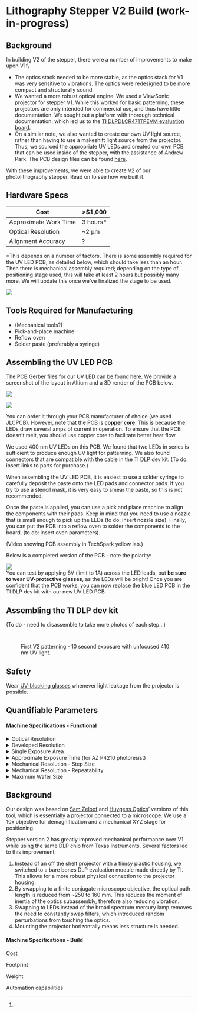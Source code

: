 # Lithography Stepper V2 Build (work-in-progress)

## Background

In building V2 of the stepper, there were a number of improvements to make upon V1:\


* The optics stack needed to be more stable, as the optics stack for V1 was very sensitive to vibrations. The optics were redesigned to be more compact and structurally sound.
* We wanted a more robust optical engine. We used a ViewSonic projector for stepper V1. While this worked for basic patterning, these projectors are only intended for commercial use, and thus have little documentation. We sought out a platform with thorough technical documentation, which led us to the [TI DLPDLCR471TPEVM evaluation board](https://www.ti.com/tool/DLPDLCR471TPEVM).
* On a similar note, we also wanted to create our own UV light source, rather than having to use a makeshift light source from the projector. Thus, we sourced the appropriate UV LEDs and created our own PCB that can be used inside of the stepper, with the assistance of Andrew Park. The PCB design files can be found [here](https://github.com/hacker-fab/lithography-stepper/blob/main/LED%20PCB/UV\_LED/UV\_LED\_v2.zip).

With these improvements, we were able to create V2 of our photolithography stepper. Read on to see how we built it.

## Hardware Specs



| Cost                  | >$1,000   |
| --------------------- | --------- |
| Approximate Work Time | 3 hours\* |
| Optical Resolution    | \~2 µm    |
| Alignment Accuracy    | ?         |

\*This depends on a number of factors. There is some assembly required for the UV LED PCB, as detailed below, which should take less than an hour. Then there is mechanical assembly required; depending on the type of positioning stage used, this will take at least 2 hours but possibly many more. We will update this once we've finalized the stage to be used.

![](<../../.gitbook/assets/image (2).png>)

## Tools Required for Manufacturing

* (Mechanical tools?)
* Pick-and-place machine
* Reflow oven
* Solder paste (preferably a syringe)

## Assembling the UV LED PCB

The PCB Gerber files for our UV LED can be found [here](https://github.com/hacker-fab/lithography-stepper/blob/main/LED%20PCB/UV\_LED/UV\_LED\_v2.zip). We provide a screenshot of the layout in Altium and a 3D render of the PCB below.

![](<../../.gitbook/assets/image (3).png>)

![](<../../.gitbook/assets/image (6).png>)

You can order it through your PCB manufacturer of choice (we used JLCPCB). However, note that the PCB is [**copper core**](https://jlcpcb.com/blog/62-JLCPCB-Direct-Heatsink-Copper-Cored-PCBs-Available-Now!). This is because the LEDs draw several amps of current in operation. To ensure that the PCB doesn't melt, you should use copper core to facilitate better heat flow.

We used 400 nm UV LEDs on this PCB. We found that two LEDs in series is sufficient to produce enough UV light for patterning. We also found connectors that are compatible with the cable in the TI DLP dev kit. (To do: insert links to parts for purchase.)

When assembling the UV LED PCB, it is easiest to use a solder syringe to carefully deposit the paste onto the LED pads and connector pads. If you try to use a stencil mask, it is very easy to smear the paste, so this is not recommended.

Once the paste is applied, you can use a pick and place machine to align the components with their pads. Keep in mind that you need to use a nozzle that is small enough to pick up the LEDs (to do: insert nozzle size). Finally, you can put the PCB into a reflow oven to solder the components to the board. (to do: insert oven parameters).

(Video showing PCB assembly in TechSpark yellow lab.)

Below is a completed version of the PCB - note the polarity:

![](<../../.gitbook/assets/image (7).png>)\
You can test by applying 6V (limit to 1A) across the LED leads, but **be sure to wear UV-protective glasses**, as the LEDs will be bright! Once you are confident that the PCB works, you can now replace the blue LED PCB in the TI DLP dev kit with our new UV LED PCB.

## Assembling the TI DLP dev kit

(To do - need to disassemble to take more photos of each step...)

<figure><img src="../../.gitbook/assets/image (8).png" alt=""><figcaption></figcaption></figure>

<figure><img src="../../.gitbook/assets/image (9).png" alt=""><figcaption><p>First V2 patterning - 10 second exposure with unfocused 410 nm UV light.</p></figcaption></figure>

## Safety

Wear [UV-blocking glasses](https://www.amazon.com/Tool-Klean-Safety-Glasses-Protection/dp/B081BHTJT8/ref=sr\_1\_5?crid=38LVX5C7MIN2M\&keywords=uv+protection+glasses\&qid=1674228429\&sprefix=uv+protection+%2Caps%2C96\&sr=8-5) whenever light leakage from the projector is possible.

## Quantifiable Parameters

#### **Machine Specifications - Functional**

<details>

<summary>Optical Resolution</summary>

**Value**: 1.7μm

**Tools Required for Verification**: Microscope + Calibrated Camera to convert pixels to μm

**Method of Verification**: _make another page for optical resolution test?_

**Possible Variation**: misalignment of optics during assembly

**References**: _pics/_[_videos_](#user-content-fn-1)[^1]

</details>

<details>

<summary>Developed Resolution</summary>

**Value**:&#x20;

**Tools Required for Verification**:&#x20;

**Method of Verification**:&#x20;

**Possible Variation**: Error during development (see [Patterning SOP](../../standard-operating-procedures/patterning-sop-stepper-v1/))

**References**: _pics/videos_

</details>

<details>

<summary>Single Exposure Area</summary>

**Value**: 1.5mm Diagonal

</details>

<details>

<summary>Approximate Exposure Time (for AZ P4210 photoresist)</summary>

**Value**: 4 Seconds

**Tools Required for Verification**: AZ400K Developer Solution + Microscope

**Method of Verification**:&#x20;

**Possible Variation**: Can vary UV LED power and beam splitter ratio to decrease/increase exposure time





**References**: _pics/videos_

</details>

<details>

<summary>Mechanical Resolution - Step Size</summary>



</details>

<details>

<summary>Mechanical Resolution - Repeatability</summary>



</details>

<details>

<summary>Maximum Wafer Size</summary>



</details>

## Background

Our design was based on [Sam Zeloof](http://sam.zeloof.xyz/maskless-photolithography/) and [Huygens Optics](https://www.youtube.com/watch?v=\_w0Z2Y5vaAQ)’ versions of this tool, which is essentially a projector connected to a microscope. We use a 10x objective for demagnification and a mechanical XYZ stage for positioning.

Stepper version 2 has greatly improved mechanical performance over V1 while using the same DLP chip from Texas Instruments. Several factors led to this improvement:

1. Instead of an off the shelf projector with a flimsy plastic housing, we switched to a bare bones DLP evaluation module made directly by TI. This allows for a more robust physical connection to the projector housing.
2. By swapping to a finite conjugate microscope objective, the optical path length is reduced from \~250 to 160 mm. This reduces the moment of inertia of the optics subassembly, therefore also reducing vibration.
3. Swapping to LEDs instead of the broad spectrum mercury lamp removes the need to constantly swap filters, which introduced random perturbations from touching the optics.
4. Mounting the projector horizontally means less structure is needed.

####

####

#### Machine Specifications - Build

Cost

Footprint

Weight

Automation capabilities









[^1]: 
